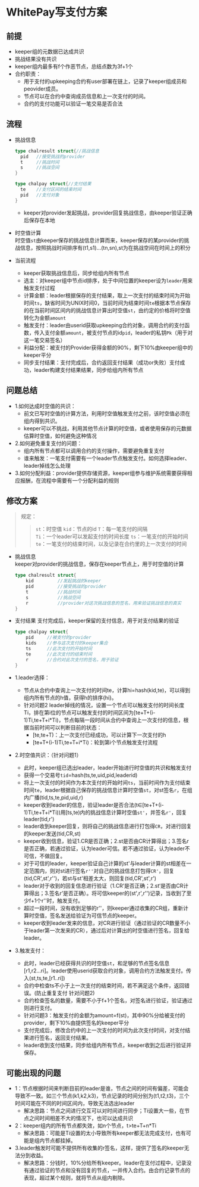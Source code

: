 # WhitePay写支付方案

## 前提
  
  + keeper组的元数据已达成共识
  + 挑战结果没有共识
  + keeper组内最多有f个作恶节点，总结点数为3f+1个
  + 合约职责：
    + 用于支付的upkeeping合约有user部署在链上，记录了keeper组成员和peovider成员。
    + 节点可以在合约中查询成员信息和上一次支付的时间。
    + 合约的支付功能可以验证一笔交易是否合法

## 流程

  + 挑战信息  
    ```go
    type chalresult struct{//挑战信息
      pid   //接受挑战的provider
      t     //挑战时间
      s     //挑战空间
    }

    type chalpay struct{//支付结果
      te    //支付区间的结束时间
      pid   //支付对象
    }
    ```
    + keeper对provider发起挑战，provider回复挑战信息，由keeper验证正确后保存在本地

  + 时空值计算  
    时空值`st`由keeper保存的挑战信息计算而来，keeper保存的某provider的挑战信息，按照挑战时间排序有(t1,s1)...(tn,sn),st为在挑战空间在时间上的积分

  + 当前流程  
    + keeper获取挑战信息后，同步给组内所有节点
    + 选主：对keeper组中节点id排序，处于中间位置的keeper设为`leader`用来触发支付过程
    + 计算金额：leader根据保存的支付结果，取上一次支付的结束时间为开始时间`ts`，缺省时间为UNIX时间0，当前时间为结束时间`te`根据本节点保存的在当前时间区间内的挑战信息计算出时空值`st`，由约定的价格将时空值转化为金额`amount`
    + 触发支付：leader由userid获取upkeeping合约对象，调用合约的支付函数，传入支付金额`amount`，被支付节点的id`pid`，leader的私钥`Pk`（用于对这一笔交易签名）
    + 利益分配：被支付的Provider获得金额的90%，剩下10%由keeper组中的keeper平分
    + 同步支付结果：支付完成后，合约返回支付结果（成功or失败）支付成功，leader构建支付结果结果，同步给组内所有节点


## 问题总结

  + 1.如何达成时空值的共识：
    + 前文已写时空值的计算方法，利用时空值触发支付之前，该时空值必须在组内得到共识。
    + keeper可以不挑战，利用其他节点计算的时空值，或者使用保存的元数据估算时空值，如何避免这种情况
  + 2.如何避免重复支付的问题：
    + 组内所有节点都可以调用合约的支付操作，需要避免重复支付
    + 谁来触发：一笔支付需要有一个leader节点触发支付。如何选择leader、leader掉线怎么处理
  + 3.如何分配利益：provider提供存储资源，keeper组参与维护系统需要获得相应报酬，在流程中需要有一个分配利益的规则

## 修改方案

  > 规定：
  >> `st`：时空值
  >> `kid`：节点的id
  >> `T`：每一笔支付的间隔  
  >> `Ti`：一个leader可以发起支付的时间长度
  >> `ts`：一笔支付的开始时间  
  >> `te`：一笔支付的结束时间，以及记录在合约里的上一次支付的时间
  
  + 挑战信息  
    keeper对provider的挑战信息，保存在keeper节点上，用于时空值的计算
    ```go
    type chalresult struct{
        kid         //发起挑战的keeper
        pid         //接受挑战的provider
        t           //挑战时间
        s           //挑战空间
        r           //provider对这次挑战信息的签名，用来验证挑战信息的真实
    }
    ```

  + 支付结果
    支付完成后，keeper保留的支付信息，用于对支付结果的验证
    ```go
    type chalpay struct{
        pid     //被支付的provider
        kids    //参与这次支付的keeper集合
        ts      //此次支付的开始时间
        te      //此次支付的结束时间
        r       //合约对此次支付的签名，用于验证
    }
    ```

  + 1.leader选择：
    + 节点从合约中查询上一次支付的时间te，计算hi=hash(kid,te)，可以得到组内所有节点的h值，获得h的排序{hi}。
    + 针对问题2 leader掉线的情况，设置一个节点可以触发支付的时间长度Ti，排在第i位的节点可以触发支付的时间区间为[te+T+(i-1)Ti,te+T+i*Ti)，节点每隔一段时间从合约中查询上一次支付的信息，根据当前时间可以判断目前的状态：
      + [te,te+T)：上一次支付已经成功，可以计算下一次支付的h
      + [te+T+(i-1)Ti,te+T+i*Ti)：轮到第i个节点触发支付流程
  
  + 2.时空值共识：（针对问题1）
    + 此时，keeper组已选出leader，leader开始进行时空值的共识和触发支付
    + 获得一个交易号`tid`=hash(ts,te,uid,pid,leaderid)
    + 将上一次支付的时间作为本次支付的开始时间`ts`，当前时间作为支付结束时间`te`，leader根据自己保存的挑战信息计算时空值`st`，对st签名`r`，在组内广播(tid,ts,te,pid,uid,r)
    + keeper收到leader的信息，验证leader是否合法(t∈[te+T+(i-1)Ti,te+T+i*Ti))用[ts,te)内的挑战信息计算时空值`st'`，并签名`r'`，回复leader(tid,r')
    + leader收到keeper回复，则将自己的挑战信息进行打包得`CR`，对进行回复的keeper发送(tid,CR,st)
    + keeper收到信息，验证1.CR是否正确；2.st是否由CR计算得出；3.签名r是否正确，若通过验证，认为leader可信。若不通过验证，认为leader不可信，不做回复。
    + 对于可信的leader，keeper验证自己计算的st'与leader计算的st相差在一定范围内，则对st进行签名`r''`对自己的挑战信息打包得`CR'`，回复(tid,CR',st',r'')，若st与st'相差太大，则回复(tid,CR',st',r')
    + leader对于收到的回复信息进行验证（1.CR’是否正确；2.st‘是否由CR计算得出；3.签名r’是否正确）。将可信keeper的(st',r',r'')记录，当收到了至少f+1个r''时，触发支付。
    + 超过一段时间，没有收到足够的r''，则keeper通过收集的CR组，重新计算时空值，签名发送给验证为可信节点的keeper。
    + keeper收到leader发来的信息，对CR进行验证（通过验证的CR数量不小于leader第一次发来的CR），通过后对计算出的时空值进行签名，回复给leader。

  + 3.触发支付：
    + 此时，leader已经获得共识的时空值`st`，和足够的节点签名信息[r1,r2...ri]。leader使用userid获取合约对象，调用合约方法触发支付。传入(st,ts,te,[r1..ri])
    + 合约中检查ts不小于上一次支付的结束时间，若不满足这个条件，返回错误。(防止重复支付 针对问题2)
    + 合约检查签名的数量，需要不小于f+1个签名，对签名进行验证，验证通过则进行支付。
    + 针对问题3：触发支付的金额为amount=f(st)，其中90%分给被支付的provider，剩下10%由提供签名的keeper平分
    + 支付完成后，修改合约中的上一次支付的时间为此次支付时间，对支付结果进行签名，返回支付结果。
    + leader收到支付结果，同步给组内所有节点，keeper收到之后进行验证并保存。

## 可能出现的问题
  
  + 1：节点根据时间来判断目前的leader是谁，节点之间的时间有偏差，可能会导致不一致。如三个节点(k1,k2,k3)，节点记录的时间分别为(t1,t2,t3)，三个时间可能在不同的时间区间内，导致无法选出leader
    + 解决思路：节点之间进行交互可以对时间进行同步；Ti设置大一些，在节点之间时间相差不大的情况下，也可以达成共识
  + 2：keeper组内的所有节点都失效，如n个节点，t>te+T+n*Ti
    + 解决思路：可能是Ti设置的太小导致所有keeper都无法完成支付，也有可能是组内节点都挂掉。
  + 3.leader触发时可能不提供所有收集的r签名，这样，提供了签名的keeper无法分到收益。
    + 解决思路：分钱时，10%分给所有keeper。leader在支付过程中，记录没有通过验证的节点和没有回复的节点，一并传入合约。由合约记录节点的表现，超过某个规则，就将节点从组内剔除。
  